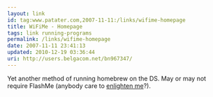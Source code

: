 ```yaml
---
layout: link
id: tag:www.patater.com,2007-11-11:/links/wifime-homepage
title: WiFiMe - Homepage
tags: link running-programs
permalink: /links/wifime-homepage
date: 2007-11-11 23:41:13
updated: 2010-12-19 03:36:44
uri: http://users.belgacom.net/bn967347/
---
```

Yet another method of running homebrew on the DS. May or may not require
FlashMe (anybody care to <a href="/contact">enlighten me</a>?).
